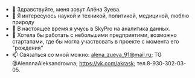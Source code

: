 - 👋 Здравствуйте, меня зовут Алёна Зуева.
- 👀 Я интересуюсь наукой и техникой, политикой, медициной, люблю природу
- 🌱 В настоящее время я учусь в SkyPro на аналитика данных.
- 💞️ Хотела бы работать с небольшими предприятими, возможно стартапами, где бы могла участвовать в проекте с момента его "рождения"
- 📫 Связаться со мной можно: alena_zueva_91@mail.ru; TG @AlennnaAleksandrowna; https://vk.com/akrask; тел.8-930-302-03-05.

